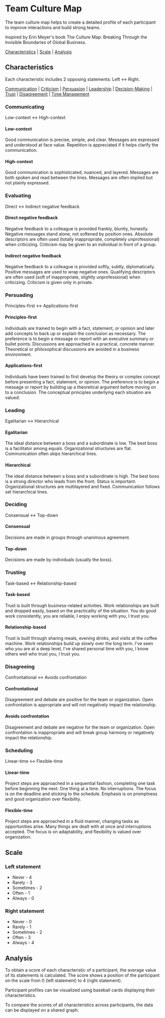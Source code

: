 # Team Culture Map

The team culture map helps to create a detailed profile of each participant to improve interactions and build strong teams.

Inspired by Erin Meyer's book The Culture Map: Breaking Through the Invisible Boundaries of Global Business.

[Characteristics](#characteristics) | [Scale](#scale) | [Analysis](#analysis)

## Characteristics

Each characteristic includes 2 opposing statements: Left <-> Right.

[Communication](#communication) | [Criticism](#criticism) | [Persuasion](#persuasion) | [Leadership](#leadership) | [Decision-Making](#decision-making) | [Trust](#trust) | [Disagreement](#disagreement) | [Time Management](#time-management)

### Communicating
Low-context <-> High-context

#### Low-context
Good communication is precise, simple, and clear. Messages are expressed and understood at face value. Repetition is appreciated if it helps clarify the communication.

#### High-context
Good communication is sophisticated, nuanced, and layered. Messages are both spoken and read between the lines. Messages are often implied but not plainly expressed.

### Evaluating
Direct <-> Indirect negative feedback

#### Direct negative feedback
Negative feedback to a colleague is provided frankly, bluntly, honestly. Negative messages stand alone, not softened by position ones. Absolute descriptors are often used (totally inappropriate, completely unprofessional) when criticizing. Criticism may be given to an individual in front of a group.

#### Indirect negative feedback
Negative feedback to a colleague is provided softly, subtly, diplomatically. Positive messages are used to wrap negative ones. Qualifying descriptors are often used (soft of inappropriate, slightly unprofessional) when criticizing. Criticism is given only in private.

### Persuading
Principles-first <-> Applications-first

#### Principles-first
Individuals are trained to begin with a fact, statement, or opinion and later add concepts to back up or explain the conclusion as necessary. The preference is to begin a message or report with an executive summary or bullet points. Discussions are approached in a practical, concrete manner. Theoretical or philosophical discussions are avoided in a business environment.

#### Applications-first
Individuals have been trained to first develop the theory or complex concept before presenting a fact, statement, or opinion. The preference is to begin a message or report by building up a theoretical argument before moving on to a conclusion. The conceptual principles underlying each situation are valued.

### Leading
Egalitarian <-> Hierarchical

#### Egalitarian
The ideal distance between a boss and a subordinate is low. The best boss is a facilitator among equals. Organizational structures are flat. Communication often skips hierarchical lines.

#### Hierarchical
The ideal distance between a boss and a subordinate is high. The best boss is a strong director who leads from the front. Status is important. Organizational structures are multilayered and fixed. Communication follows set hierarchical lines.

### Deciding
Consensual <-> Top-down

#### Consensual
Decisions are made in groups through unanimous agreement.

#### Top-down
Decisions are made by individuals (usually the boss).

### Trusting
Task-based <-> Relationship-based

#### Task-based
Trust is built through business-related activities. Work relationships are built and dropped easily, based on the practicality of the situation. You do good work consistently, you are reliable, I enjoy working with you, I trust you.

#### Relationship-based
Trust is built through sharing meals, evening drinks, and visits at the coffee machine. Work relationships build up slowly over the long term. I've seen who you are at a deep level, I've shared personal time with you, I know others well who trust you, I trust you.

### Disagreeing
Confrontational <-> Avoids confrontation

#### Confrontational
Disagreement and debate are positive for the team or organization. Open confrontation is appropriate and will not negatively impact the relationship.

#### Avoids confrontation
Disagreement and debate are negative for the team or organization. Open confrontation is inappropriate and will break group harmony or negatively impact the relationship.

### Scheduling
Linear-time <-> Flexible-time

#### Linear-time
Project steps are approached in a sequential fashion, completing one task before beginning the next. One thing at a time. No interruptions. The focus is on the deadline and sticking to the schedule. Emphasis is on promptness and good organization over flexibility.

#### Flexible-time
Project steps are approached in a fluid manner, changing tasks as opportunities arise. Many things are dealt with at once and interruptions accepted. The focus is on adaptability, and flexibility is valued over organization.

## Scale

### Left statement
- Never - 4
- Rarely - 3
- Sometimes - 2
- Often - 1
- Always - 0

### Right statement
- Never - 0
- Rarely - 1
- Sometimes - 2
- Often - 3
- Always - 4

## Analysis

To obtain a score of each characteristic of a participant, the average value of its statements is calculated. The score shows a position of the participant on the scale from 0 (left statement) to 4 (right statement).

Participant profiles can be visualized using baseball cards displaying their characteristics.

To compare the scores of all characteristics across participants, the data can be displayed on a shared graph.
